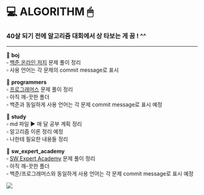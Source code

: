 # 💻 ALGORITHM 🖱   
### 40살 되기 전에 알고리즘 대회에서 상 타보는 게 꿈 ! ^^
---
📁 **boj**   
    ▫ [백준 온라인 저지](https://www.acmicpc.net/) 문제 풀이 정리   
    ▫ 사용 언어는 각 문제의 commit message로 표시   


📁 **programmers**   
    ▫ [프로그래머스](https://programmers.co.kr/) 문제 풀이 정리   
    ▫ 아직 깨-끗한 폴더   
    ▫ 백준과 동일하게 사용 언어는 각 문제 commit message로 표시 예정   


📁 **study**   
    ▫ md 파일 ▶ 매 달 공부 계획 정리   
    ▫ 알고리즘 이론 정리 예정   
    ▫ 나한테 필요한 내용들 정리      


📁 **sw_expert_academy**   
    ▫ [SW Expert Academy](https://swexpertacademy.com) 문제 풀이 정리   
    ▫ 아직 깨-끗한 폴더   
    ▫ 백준/프로그래머스와 동일하게 사용 언어는 각 문제 commit message로 표시 예정     
   
      
<img src="https://scontent-ssn1-1.xx.fbcdn.net/v/t1.0-9/29790490_396140634183148_4926166783824529911_n.jpg?_nc_cat=109&_nc_sid=8bfeb9&_nc_ohc=fVBZUpxIxiEAX8R6DlA&_nc_ht=scontent-ssn1-1.xx&oh=a1252346c8aa3c52acd87bb18aa5f1fb&oe=5F3F9E7A">